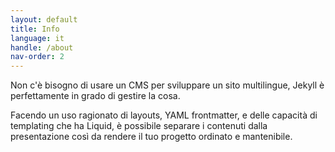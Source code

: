 ```yaml
---
layout: default
title: Info
language: it
handle: /about
nav-order: 2
---
```


Non c'è bisogno di usare un CMS per sviluppare un sito multilingue, Jekyll è perfettamente in grado di gestire la cosa.

Facendo un uso ragionato di layouts, YAML frontmatter, e delle capacità di templating che ha Liquid, è possibile separare i contenuti dalla presentazione così da rendere il tuo progetto ordinato e mantenibile.
